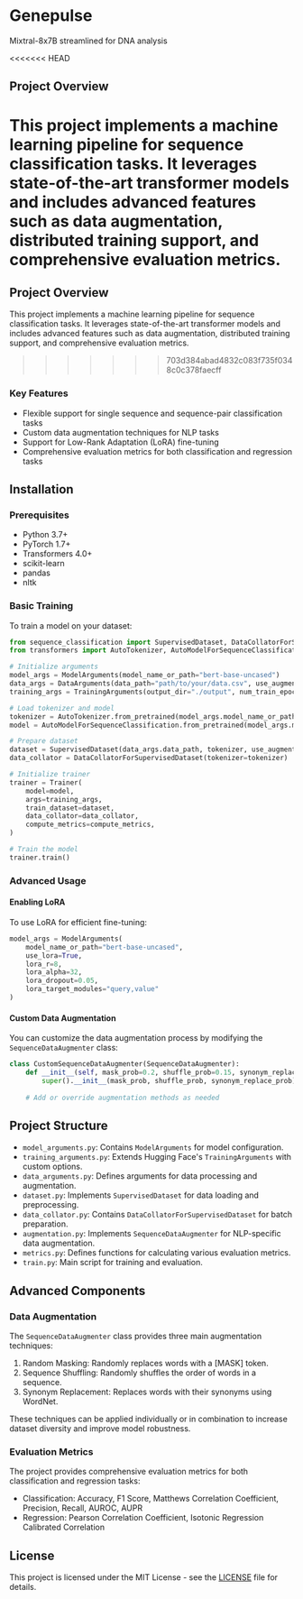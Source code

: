 # Genepulse 
 Mixtral-8x7B streamlined for DNA analysis

<<<<<<< HEAD

## Project Overview

This project implements a  machine learning pipeline for sequence classification tasks. It leverages state-of-the-art transformer models and includes advanced features such as data augmentation, distributed training support, and comprehensive evaluation metrics.
=======
## Project Overview

This project implements a machine learning pipeline for sequence classification tasks. It leverages state-of-the-art transformer models and includes advanced features such as data augmentation, distributed training support, and comprehensive evaluation metrics.
>>>>>>> 703d384abad4832c083f735f0348c0c378faecff

### Key Features

- Flexible support for single sequence and sequence-pair classification tasks
- Custom data augmentation techniques for NLP tasks
- Support for Low-Rank Adaptation (LoRA) fine-tuning
- Comprehensive evaluation metrics for both classification and regression tasks

## Installation

### Prerequisites

- Python 3.7+
- PyTorch 1.7+
- Transformers 4.0+
- scikit-learn
- pandas
- nltk

### Basic Training

To train a model on your dataset:

```python
from sequence_classification import SupervisedDataset, DataCollatorForSupervisedDataset, TrainingArguments, ModelArguments, DataArguments
from transformers import AutoTokenizer, AutoModelForSequenceClassification, Trainer

# Initialize arguments
model_args = ModelArguments(model_name_or_path="bert-base-uncased")
data_args = DataArguments(data_path="path/to/your/data.csv", use_augmentation=True)
training_args = TrainingArguments(output_dir="./output", num_train_epochs=3)

# Load tokenizer and model
tokenizer = AutoTokenizer.from_pretrained(model_args.model_name_or_path)
model = AutoModelForSequenceClassification.from_pretrained(model_args.model_name_or_path)

# Prepare dataset
dataset = SupervisedDataset(data_args.data_path, tokenizer, use_augmentation=data_args.use_augmentation)
data_collator = DataCollatorForSupervisedDataset(tokenizer=tokenizer)

# Initialize trainer
trainer = Trainer(
    model=model,
    args=training_args,
    train_dataset=dataset,
    data_collator=data_collator,
    compute_metrics=compute_metrics,
)

# Train the model
trainer.train()
```

### Advanced Usage

#### Enabling LoRA

To use LoRA for efficient fine-tuning:

```python
model_args = ModelArguments(
    model_name_or_path="bert-base-uncased",
    use_lora=True,
    lora_r=8,
    lora_alpha=32,
    lora_dropout=0.05,
    lora_target_modules="query,value"
)
```

#### Custom Data Augmentation

You can customize the data augmentation process by modifying the `SequenceDataAugmenter` class:

```python
class CustomSequenceDataAugmenter(SequenceDataAugmenter):
    def __init__(self, mask_prob=0.2, shuffle_prob=0.15, synonym_replace_prob=0.1):
        super().__init__(mask_prob, shuffle_prob, synonym_replace_prob)
    
    # Add or override augmentation methods as needed
```

## Project Structure

- `model_arguments.py`: Contains `ModelArguments` for model configuration.
- `training_arguments.py`: Extends Hugging Face's `TrainingArguments` with custom options.
- `data_arguments.py`: Defines arguments for data processing and augmentation.
- `dataset.py`: Implements `SupervisedDataset` for data loading and preprocessing.
- `data_collator.py`: Contains `DataCollatorForSupervisedDataset` for batch preparation.
- `augmentation.py`: Implements `SequenceDataAugmenter` for NLP-specific data augmentation.
- `metrics.py`: Defines functions for calculating various evaluation metrics.
- `train.py`: Main script for training and evaluation.

## Advanced Components

### Data Augmentation

The `SequenceDataAugmenter` class provides three main augmentation techniques:

1. Random Masking: Randomly replaces words with a [MASK] token.
2. Sequence Shuffling: Randomly shuffles the order of words in a sequence.
3. Synonym Replacement: Replaces words with their synonyms using WordNet.

These techniques can be applied individually or in combination to increase dataset diversity and improve model robustness.

<!-- ### Distributed Training

The project includes basic support for distributed training using PyTorch's DistributedDataParallel. To enable distributed training, use the appropriate PyTorch distributed launch command:

```
python -m torch.distributed.launch --nproc_per_node=NUM_GPUS train.py
``` -->

### Evaluation Metrics

The project provides comprehensive evaluation metrics for both classification and regression tasks:

- Classification: Accuracy, F1 Score, Matthews Correlation Coefficient, Precision, Recall, AUROC, AUPR
- Regression: Pearson Correlation Coefficient, Isotonic Regression Calibrated Correlation

## License

This project is licensed under the MIT License - see the [LICENSE](LICENSE) file for details.
